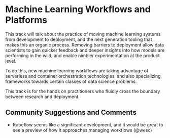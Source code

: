 # Machine Learning Workflows and Platforms

This track will talk about the practice of moving machine learning
systems from development to deployment, and the next generation
tooling that makes this an organic process. Removing barriers to
deployment allow data scientists to gain quicker feedback and deeper
insights into how models are performing in the wild, and enable
nimbler experimentation at the product level.

To do this, new machine learning workflows are taking advantage of
serverless and container orchestration technologies, and also
specializing frameworks towards certain classes of data science
problems.

This track is for the hands on practitioners who fluidly cross the
boundary between research and deployment.

## Community Suggestions and Comments

- Kubeflow seems like a significant development, and it would be great
  to see a preview of how it approaches managing workflows (@wesc)
